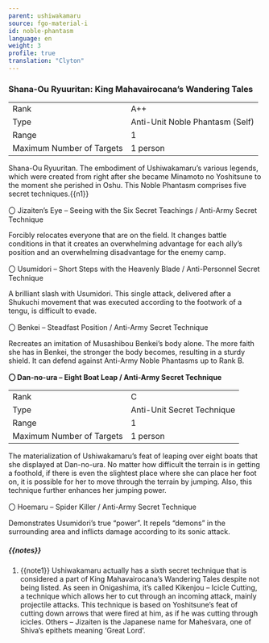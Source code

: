 ```yaml
---
parent: ushiwakamaru
source: fgo-material-i
id: noble-phantasm
language: en
weight: 3
profile: true
translation: "Clyton"
---
```


### Shana-Ou Ryuuritan: King Mahavairocana’s Wandering Tales

<table>
  <tr><td>Rank</td><td>A++</td></tr>
  <tr><td>Type</td><td>Anti-Unit Noble Phantasm (Self)</td></tr>
  <tr><td>Range</td><td>1</td></tr>
  <tr><td>Maximum Number of Targets</td><td>1 person</td></tr>
</table>

Shana-Ou Ryuuritan.
The embodiment of Ushiwakamaru’s various legends, which were created from right after she became Minamoto no Yoshitsune to the moment she perished in Oshu. This Noble Phantasm comprises five secret techniques.{{n1}}

〇 Jizaiten’s Eye – Seeing with the Six Secret Teachings / Anti-Army Secret Technique

Forcibly relocates everyone that are on the field. It changes battle conditions in that it creates an overwhelming advantage for each ally’s position and an overwhelming disadvantage for the enemy camp.

〇 Usumidori – Short Steps with the Heavenly Blade / Anti-Personnel Secret Technique

A brilliant slash with Usumidori. This single attack, delivered after a Shukuchi movement that was executed according to the footwork of a tengu, is difficult to evade.

〇 Benkei – Steadfast Position / Anti-Army Secret Technique

Recreates an imitation of Musashibou Benkei’s body alone. The more faith she has in Benkei, the stronger the body becomes, resulting in a sturdy shield. It can defend against Anti-Army Noble Phantasms up to Rank B.

**〇 Dan-no-ura – Eight Boat Leap / Anti-Army Secret Technique**

<table>
  <tr><td>Rank</td><td>C</td></tr>
  <tr><td>Type</td><td>Anti-Unit Secret Technique</td></tr>
  <tr><td>Range</td><td>1</td></tr>
  <tr><td>Maximum Number of Targets</td><td>1 person</td></tr>
</table>

The materialization of Ushiwakamaru’s feat of leaping over eight boats that she displayed at Dan-no-ura. No matter how difficult the terrain is in getting a foothold, if there is even the slightest place where she can place her foot on, it is possible for her to move through the terrain by jumping. Also, this technique further enhances her jumping power.

〇 Hoemaru – Spider Killer / Anti-Army Secret Technique

Demonstrates Usumidori’s true “power”. It repels “demons” in the surrounding area and inflicts damage according to its sonic attack.

##### {{notes}}

1. {{note1}} Ushiwakamaru actually has a sixth secret technique that is considered a part of King Mahavairocana’s Wandering Tales despite not being listed. As seen in Onigashima, it’s called Kikenjou – Icicle Cutting, a technique which allows her to cut through an incoming attack, mainly projectile attacks. This technique is based on Yoshitsune’s feat of cutting down arrows that were fired at him, as if he was cutting through icicles.
  Others – Jizaiten is the Japanese name for Maheśvara, one of Shiva’s epithets meaning ‘Great Lord‘.
